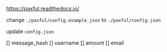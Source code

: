 https://paxful.readthedocs.io/

change `./paxful/config.example.json` to `./paxful/config.json`

update `config.json`

[] message_hash
[] username
[] amount
[] email
